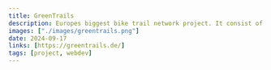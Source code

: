 ```yaml
---
title: GreenTrails
description: Europes biggest bike trail network project. It consist of a website and a mobile app for andoird and ios in the same codebase. I worked on the frontend implementation for this project.
images: ["./images/greentrails.png"]
date: 2024-09-17
links: [https://greentrails.de/]
tags: [project, webdev]
---
```

